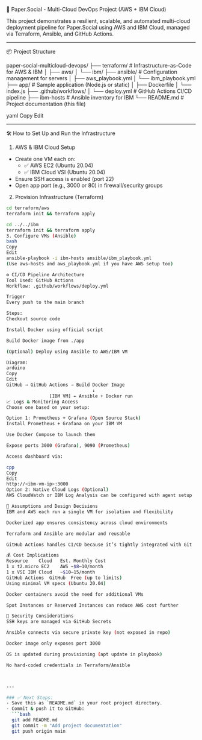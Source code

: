 🚀 Paper.Social - Multi-Cloud DevOps Project (AWS + IBM Cloud)

This project demonstrates a resilient, scalable, and automated multi-cloud deployment pipeline for Paper.Social using AWS and IBM Cloud, managed via Terraform, Ansible, and GitHub Actions.

---

 📦 Project Structure

paper-social-multicloud-devops/ ├── terraform/ # Infrastructure-as-Code for AWS & IBM │ ├── aws/
│ └── ibm/
├── ansible/ # Configuration management for servers │ ├── aws_playbook.yml
│ └── ibm_playbook.yml
├── app/ # Sample application (Node.js or static) │ ├── Dockerfile
│ └── index.js
├── .github/workflows/
│ └── deploy.yml # GitHub Actions CI/CD pipeline ├── ibm-hosts # Ansible inventory for IBM └── README.md # Project documentation (this file)

yaml
Copy
Edit

---

 🛠️ How to Set Up and Run the Infrastructure

 1. AWS & IBM Cloud Setup
- Create one VM each on:
  - ✅ AWS EC2 (Ubuntu 20.04)
  - ✅ IBM Cloud VSI (Ubuntu 20.04)
- Ensure SSH access is enabled (port 22)
- Open app port (e.g., 3000 or 80) in firewall/security groups

 2. Provision Infrastructure (Terraform)
```bash
cd terraform/aws
terraform init && terraform apply

cd ../../ibm
terraform init && terraform apply
3. Configure VMs (Ansible)
bash
Copy
Edit
ansible-playbook -i ibm-hosts ansible/ibm_playbook.yml
(Use aws-hosts and aws_playbook.yml if you have AWS setup too)

⚙️ CI/CD Pipeline Architecture
Tool Used: GitHub Actions
Workflow: .github/workflows/deploy.yml

Trigger
Every push to the main branch

Steps:
Checkout source code

Install Docker using official script

Build Docker image from ./app

(Optional) Deploy using Ansible to AWS/IBM VM

Diagram:
arduino
Copy
Edit
GitHub → GitHub Actions → Build Docker Image
                                ↓
                [IBM VM] ← Ansible + Docker run
📈 Logs & Monitoring Access
Choose one based on your setup:

Option 1: Prometheus + Grafana (Open Source Stack)
Install Prometheus + Grafana on your IBM VM

Use Docker Compose to launch them

Expose ports 3000 (Grafana), 9090 (Prometheus)

Access dashboard via:

cpp
Copy
Edit
http://<ibm-vm-ip>:3000
Option 2: Native Cloud Logs (Optional)
AWS CloudWatch or IBM Log Analysis can be configured with agent setup

🧠 Assumptions and Design Decisions
IBM and AWS each run a single VM for isolation and flexibility

Dockerized app ensures consistency across cloud environments

Terraform and Ansible are modular and reusable

GitHub Actions handles CI/CD because it’s tightly integrated with Git

💰 Cost Implications
Resource	Cloud	Est. Monthly Cost
1 x t2.micro EC2	AWS	~$8–10/month
1 x VSI	IBM Cloud	~$10–15/month
GitHub Actions	GitHub	Free (up to limits)
Using minimal VM specs (Ubuntu 20.04)

Docker containers avoid the need for additional VMs

Spot Instances or Reserved Instances can reduce AWS cost further

🔐 Security Considerations
SSH keys are managed via GitHub Secrets

Ansible connects via secure private key (not exposed in repo)

Docker image only exposes port 3000

OS is updated during provisioning (apt update in playbook)

No hard-coded credentials in Terraform/Ansible



---

### ✅ Next Steps:
- Save this as `README.md` in your root project directory.
- Commit & push it to GitHub:
  ```bash
  git add README.md
  git commit -m "Add project documentation"
  git push origin main
